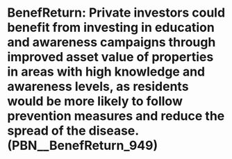 # BenefReturn: __Private investors could benefit from investing in education and awareness campaigns through improved asset value of properties in areas with high knowledge and awareness levels, as residents would be more likely to follow prevention measures and reduce the spread of the disease.__ (PBN__BenefReturn_949)

